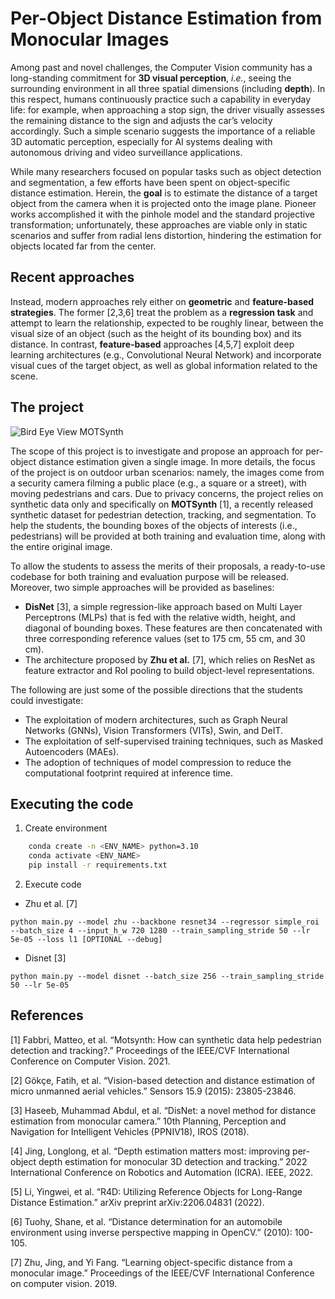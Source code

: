 # Per-Object Distance Estimation from Monocular Images

Among past and novel challenges, the Computer Vision community has a long-standing commitment for **3D visual perception**, *i.e.*, seeing the surrounding environment in all three spatial dimensions (including **depth**). In this respect, humans continuously practice such a capability in everyday life: for example, when approaching a stop sign, the driver visually assesses the remaining distance to the sign and adjusts the car’s velocity accordingly. Such a simple scenario suggests the importance of a reliable 3D automatic perception, especially for AI systems dealing with autonomous driving and video surveillance applications.

While many researchers focused on popular tasks such as object detection and segmentation, a few efforts have been spent on object-specific distance estimation. Herein, the **goal** is to estimate the distance of a target object from the camera when it is projected onto the image plane. Pioneer works accomplished it with the pinhole model and the standard projective transformation; unfortunately, these approaches are viable only in static scenarios and suffer from radial lens distortion, hindering the estimation for objects located far from the center.

## Recent approaches

Instead, modern approaches rely either on **geometric** and **feature-based strategies**. The former [2,3,6] treat the problem as a **regression task** and attempt to learn the relationship, expected to be roughly linear, between the visual size of an object (such as the height of its bounding box) and its distance. In contrast, **feature-based** approaches [4,5,7] exploit deep learning architectures (e.g., Convolutional Neural Network) and incorporate visual cues of the target object, as well as global information related to the scene.
## The project
![Bird Eye View MOTSynth](bev_motsynth.png)

The scope of this project is to investigate and propose an approach for per-object distance estimation given a single image. In more details, the focus of the project is on outdoor urban scenarios: namely, the images come from a security camera filming a public place (e.g., a square or a street), with moving pedestrians and cars. Due to privacy concerns, the project relies on synthetic data only and specifically on **MOTSynth** [1], a recently released synthetic dataset for pedestrian detection, tracking, and segmentation. To help the students, the bounding boxes of the objects of interests (i.e., pedestrians) will be provided at both training and evaluation time, along with the entire original image.


To allow the students to assess the merits of their proposals, a ready-to-use codebase for both training and evaluation purpose will be released. Moreover, two simple approaches will be provided as baselines:

- **DisNet** [3], a simple regression-like approach based on Multi Layer Perceptrons (MLPs) that is fed with the relative width, height, and diagonal of bounding boxes. These features are then concatenated with three corresponding reference values (set to 175 cm, 55 cm, and 30 cm).
- The architecture proposed by **Zhu et al.** [7], which relies on ResNet as feature extractor and RoI pooling to build object-level representations.

The following are just some of the possible directions that the students could investigate:

- The exploitation of modern architectures, such as Graph Neural Networks (GNNs), Vision Transformers (VITs), Swin, and DeIT.
- The exploitation of self-supervised training techniques, such as Masked Autoencoders (MAEs).
- The adoption of techniques of model compression to reduce the computational footprint required at inference time.

## Executing the code
1. Create environment
```bash
    conda create -n <ENV_NAME> python=3.10
    conda activate <ENV_NAME>
    pip install -r requirements.txt
```

2. Execute code
- Zhu et al. [7]
```
python main.py --model zhu --backbone resnet34 --regressor simple_roi --batch_size 4 --input_h_w 720 1280 --train_sampling_stride 50 --lr 5e-05 --loss l1 [OPTIONAL --debug]
```
- Disnet [3]
```
python main.py --model disnet --batch_size 256 --train_sampling_stride 50 --lr 5e-05
```

## References

[1] Fabbri, Matteo, et al. “Motsynth: How can synthetic data help pedestrian detection and tracking?.” Proceedings of the IEEE/CVF International Conference on Computer Vision. 2021.

[2] Gökçe, Fatih, et al. “Vision-based detection and distance estimation of micro unmanned aerial vehicles.” Sensors 15.9 (2015): 23805-23846.

[3] Haseeb, Muhammad Abdul, et al. “DisNet: a novel method for distance estimation from monocular camera.” 10th Planning, Perception and Navigation for Intelligent Vehicles (PPNIV18), IROS (2018).

[4] Jing, Longlong, et al. “Depth estimation matters most: improving per-object depth estimation for monocular 3D detection and tracking.” 2022 International Conference on Robotics and Automation (ICRA). IEEE, 2022.

[5] Li, Yingwei, et al. “R4D: Utilizing Reference Objects for Long-Range Distance Estimation.” arXiv preprint arXiv:2206.04831 (2022).

[6] Tuohy, Shane, et al. “Distance determination for an automobile environment using inverse perspective mapping in OpenCV.” (2010): 100-105.

[7] Zhu, Jing, and Yi Fang. “Learning object-specific distance from a monocular image.” Proceedings of the IEEE/CVF International Conference on computer vision. 2019.
